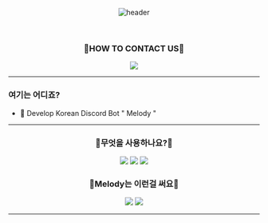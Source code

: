 <div align="Center">

![header](https://capsule-render.vercel.app/api?type=transparent&color=auto&fontColor=F7819F&section=header&text=MELODY%20BOT&fontSize=80&animation=fadeIn&fontAlignY=80&fontAlign=50&desc=Welcome%20to&descAlignY=13.5&descAlign=50&animation=twinkling)

<br/>

</div>

<div align="Center">
<p align='Center'>

### :high_brightness:HOW TO CONTACT US:high_brightness:

<a href="mailto:norhu1130@naver.com">
    <img src="https://img.shields.io/badge/Gmail-EA4335?style=flat-square&logo=Gmail&logoColor=black"/>
</a>
                                                                                                     

</p>
</div>
   
<hr/>

         
### 여기는 어디죠?
- 🌱 Develop Korean Discord Bot " Melody "
     

<hr/>
<div align="center">
    
### :high_brightness:무엇을 사용하나요?:high_brightness:
<img src="https://img.shields.io/badge/Python-699dc9?style=flat-square&logo=Python&logoColor=black"/>
<img src="https://img.shields.io/badge/JavaScript-F7DF1E?style=flat-square&logo=JavaScript&logoColor=black"/>
<img src="https://img.shields.io/badge/TypeScript-3178C6?style=flat-square&logo=TypeScript&logoColor=black"/>

<br/>    

### :high_brightness:Melody는 이런걸 써요:high_brightness:

<img src="https://img.shields.io/badge/Github-181717?style=flat-square&logo=Github&logoColor=white"/>
<img src="https://img.shields.io/badge/Discord-5865F2?style=flat-square&logo=Discord&logoColor=white"/>
    
<br/>    
<hr/
<br/>
</div>
